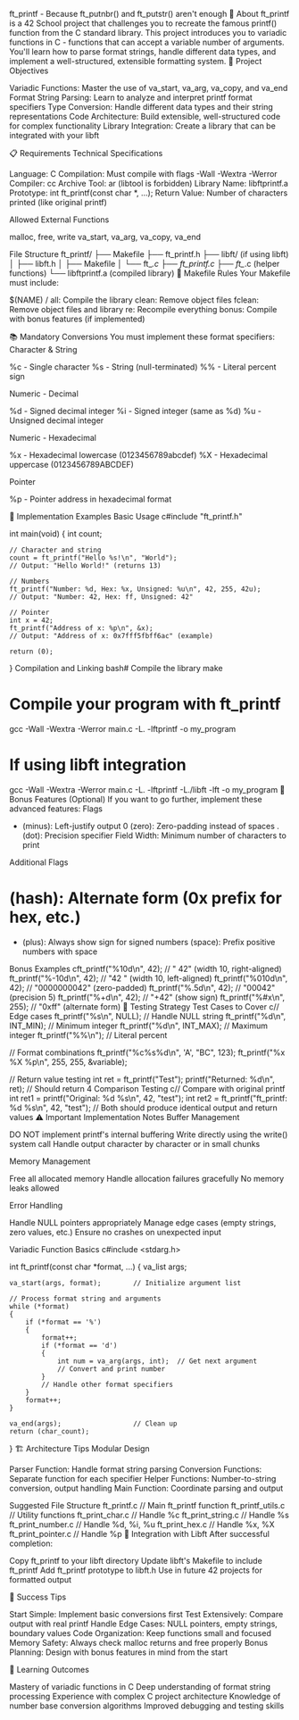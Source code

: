ft_printf - Because ft_putnbr() and ft_putstr() aren't enough
📖 About
ft_printf is a 42 School project that challenges you to recreate the famous printf() function from the C standard library. This project introduces you to variadic functions in C - functions that can accept a variable number of arguments. You'll learn how to parse format strings, handle different data types, and implement a well-structured, extensible formatting system.
🎯 Project Objectives

Variadic Functions: Master the use of va_start, va_arg, va_copy, and va_end
Format String Parsing: Learn to analyze and interpret printf format specifiers
Type Conversion: Handle different data types and their string representations
Code Architecture: Build extensible, well-structured code for complex functionality
Library Integration: Create a library that can be integrated with your libft

📋 Requirements
Technical Specifications

Language: C
Compilation: Must compile with flags -Wall -Wextra -Werror
Compiler: cc
Archive Tool: ar (libtool is forbidden)
Library Name: libftprintf.a
Prototype: int ft_printf(const char *, ...);
Return Value: Number of characters printed (like original printf)

Allowed External Functions

malloc, free, write
va_start, va_arg, va_copy, va_end

File Structure
ft_printf/
├── Makefile
├── ft_printf.h
├── libft/ (if using libft)
│   ├── libft.h
│   ├── Makefile
│   └── ft_*.c
├── ft_printf.c
├── ft_*.c (helper functions)
└── libftprintf.a (compiled library)
🔧 Makefile Rules
Your Makefile must include:

$(NAME) / all: Compile the library
clean: Remove object files
fclean: Remove object files and library
re: Recompile everything
bonus: Compile with bonus features (if implemented)

📚 Mandatory Conversions
You must implement these format specifiers:
Character & String

%c - Single character
%s - String (null-terminated)
%% - Literal percent sign

Numeric - Decimal

%d - Signed decimal integer
%i - Signed integer (same as %d)
%u - Unsigned decimal integer

Numeric - Hexadecimal

%x - Hexadecimal lowercase (0123456789abcdef)
%X - Hexadecimal uppercase (0123456789ABCDEF)

Pointer

%p - Pointer address in hexadecimal format

🚀 Implementation Examples
Basic Usage
c#include "ft_printf.h"

int main(void)
{
    int count;
    
    // Character and string
    count = ft_printf("Hello %s!\n", "World");
    // Output: "Hello World!" (returns 13)
    
    // Numbers
    ft_printf("Number: %d, Hex: %x, Unsigned: %u\n", 42, 255, 42u);
    // Output: "Number: 42, Hex: ff, Unsigned: 42"
    
    // Pointer
    int x = 42;
    ft_printf("Address of x: %p\n", &x);
    // Output: "Address of x: 0x7fff5fbff6ac" (example)
    
    return (0);
}
Compilation and Linking
bash# Compile the library
make

# Compile your program with ft_printf
gcc -Wall -Wextra -Werror main.c -L. -lftprintf -o my_program

# If using libft integration
gcc -Wall -Wextra -Werror main.c -L. -lftprintf -L./libft -lft -o my_program
🎁 Bonus Features (Optional)
If you want to go further, implement these advanced features:
Flags

- (minus): Left-justify output
0 (zero): Zero-padding instead of spaces
. (dot): Precision specifier
Field Width: Minimum number of characters to print

Additional Flags

# (hash): Alternate form (0x prefix for hex, etc.)
+ (plus): Always show sign for signed numbers
  (space): Prefix positive numbers with space

Bonus Examples
cft_printf("%10d\n", 42);        // "        42" (width 10, right-aligned)
ft_printf("%-10d\n", 42);       // "42        " (width 10, left-aligned)
ft_printf("%010d\n", 42);       // "0000000042" (zero-padded)
ft_printf("%.5d\n", 42);        // "00042" (precision 5)
ft_printf("%+d\n", 42);         // "+42" (show sign)
ft_printf("%#x\n", 255);        // "0xff" (alternate form)
🧪 Testing Strategy
Test Cases to Cover
c// Edge cases
ft_printf("%s\n", NULL);           // Handle NULL string
ft_printf("%d\n", INT_MIN);        // Minimum integer
ft_printf("%d\n", INT_MAX);        // Maximum integer
ft_printf("%%\n");                 // Literal percent

// Format combinations
ft_printf("%c%s%d\n", 'A', "BC", 123);
ft_printf("%x %X %p\n", 255, 255, &variable);

// Return value testing
int ret = ft_printf("Test");
printf("Returned: %d\n", ret);    // Should return 4
Comparison Testing
c// Compare with original printf
int ret1 = printf("Original: %d %s\n", 42, "test");
int ret2 = ft_printf("ft_printf: %d %s\n", 42, "test");
// Both should produce identical output and return values
⚠️ Important Implementation Notes
Buffer Management

DO NOT implement printf's internal buffering
Write directly using the write() system call
Handle output character by character or in small chunks

Memory Management

Free all allocated memory
Handle allocation failures gracefully
No memory leaks allowed

Error Handling

Handle NULL pointers appropriately
Manage edge cases (empty strings, zero values, etc.)
Ensure no crashes on unexpected input

Variadic Function Basics
c#include <stdarg.h>

int ft_printf(const char *format, ...)
{
    va_list args;
    
    va_start(args, format);        // Initialize argument list
    
    // Process format string and arguments
    while (*format)
    {
        if (*format == '%')
        {
            format++;
            if (*format == 'd')
            {
                int num = va_arg(args, int);  // Get next argument
                // Convert and print number
            }
            // Handle other format specifiers
        }
        format++;
    }
    
    va_end(args);                  // Clean up
    return (char_count);
}
🏗️ Architecture Tips
Modular Design

Parser Function: Handle format string parsing
Conversion Functions: Separate function for each specifier
Helper Functions: Number-to-string conversion, output handling
Main Function: Coordinate parsing and output

Suggested File Structure
ft_printf.c          // Main ft_printf function
ft_printf_utils.c    // Utility functions
ft_print_char.c      // Handle %c
ft_print_string.c    // Handle %s  
ft_print_number.c    // Handle %d, %i, %u
ft_print_hex.c       // Handle %x, %X
ft_print_pointer.c   // Handle %p
🔄 Integration with Libft
After successful completion:

Copy ft_printf to your libft directory
Update libft's Makefile to include ft_printf
Add ft_printf prototype to libft.h
Use in future 42 projects for formatted output

📝 Success Tips

Start Simple: Implement basic conversions first
Test Extensively: Compare output with real printf
Handle Edge Cases: NULL pointers, empty strings, boundary values
Code Organization: Keep functions small and focused
Memory Safety: Always check malloc returns and free properly
Bonus Planning: Design with bonus features in mind from the start

🎯 Learning Outcomes

Mastery of variadic functions in C
Deep understanding of format string processing
Experience with complex C project architecture
Knowledge of number base conversion algorithms
Improved debugging and testing skills

